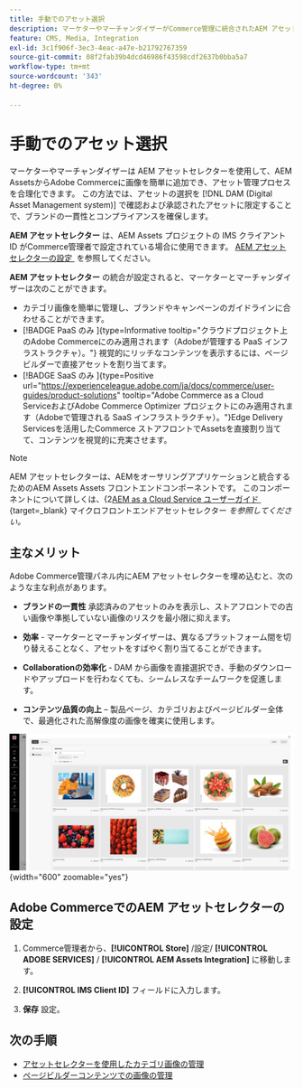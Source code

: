```yaml
---
title: 手動でのアセット選択
description: マーケターやマーチャンダイザーがCommerce管理に統合されたAEM アセットセレクターを使用して、AEM AssetsからAdobe Commerceに画像を簡単に追加し、アセット管理を効率化する方法を説明します。
feature: CMS, Media, Integration
exl-id: 3c1f906f-3ec3-4eac-a47e-b21792767359
source-git-commit: 08f2fab39b4dcd46986f43598cdf2637b0bba5a7
workflow-type: tm+mt
source-wordcount: '343'
ht-degree: 0%

---
```


# 手動でのアセット選択

マーケターやマーチャンダイザーは **&#x200B;**&#x200B;AEM アセットセレクターを使用して、AEM AssetsからAdobe Commerceに画像を簡単に追加でき、アセット管理プロセスを合理化できます。 この方法では、アセットの選択を [!DNL DAM (Digital Asset Management system)] で確認および承認されたアセットに限定することで、ブランドの一貫性とコンプライアンスを確保します。

**AEM アセットセレクター** は、AEM Assets プロジェクトの IMS クライアント ID がCommerce管理者で設定されている場合に使用できます。 [AEM アセットセレクターの設定 &#x200B;](#configure-the-aem-asset-selector-in-adobe-commerce) を参照してください。

**AEM アセットセレクター** の統合が設定されると、マーケターとマーチャンダイザーは次のことができます。

* カテゴリ画像を簡単に管理し、ブランドやキャンペーンのガイドラインに合わせることができます。
* [!BADGE PaaS のみ &#x200B;]{type=Informative tooltip="クラウドプロジェクト上のAdobe Commerceにのみ適用されます（Adobeが管理する PaaS インフラストラクチャ）。"} 視覚的にリッチなコンテンツを表示するには、ページビルダーで直接アセットを割り当てます。
* [!BADGE SaaS のみ &#x200B;]{type=Positive url="https://experienceleague.adobe.com/ja/docs/commerce/user-guides/product-solutions" tooltip="Adobe Commerce as a Cloud ServiceおよびAdobe Commerce Optimizer プロジェクトにのみ適用されます（Adobeで管理される SaaS インフラストラクチャ）。"}Edge Delivery Servicesを活用したCommerce ストアフロントでAssetsを直接割り当てて、コンテンツを視覚的に充実させます。

>[!NOTE]
>
> AEM アセットセレクターは、AEMをオーサリングアプリケーションと統合するためのAEM Assets Assets フロントエンドコンポーネントです。 このコンポーネントについて詳しくは、&lbrace;2[AEM as a Cloud Service ユーザーガイド &#x200B;](https://experienceleague.adobe.com/ja/docs/experience-manager-cloud-service/content/assets/manage/asset-selector/overview-asset-selector){target=_blank} マイクロフロントエンドアセットセレクター *を参照してください。*

## 主なメリット

Adobe Commerce管理パネル内にAEM アセットセレクターを埋め込むと、次のような主な利点があります。

* **ブランドの一貫性** 承認済みのアセットのみを表示し、ストアフロントでの古い画像や準拠していない画像のリスクを最小限に抑えます。

* **効率** - マーケターとマーチャンダイザーは、異なるプラットフォーム間を切り替えることなく、アセットをすばやく割り当てることができます。

* **Collaborationの効率化** - DAM から画像を直接選択でき、手動のダウンロードやアップロードを行わなくても、シームレスなチームワークを促進します。

* **コンテンツ品質の向上** – 製品ページ、カテゴリおよびページビルダー全体で、最適化された高解像度の画像を確実に使用します。

![&#x200B; アセットセレクター &#x200B;](../assets/asset-selector.png){width="600" zoomable="yes"}

## Adobe CommerceでのAEM アセットセレクターの設定

1. Commerce管理者から、**[!UICONTROL Store]** /設定/ **[!UICONTROL ADOBE SERVICES]** / **[!UICONTROL AEM Assets Integration]** に移動します。

1. **[!UICONTROL IMS Client ID]** フィールドに入力します。

1. **保存** 設定。

## 次の手順

* [アセットセレクターを使用したカテゴリ画像の管理](../manage-assets.md#category-images)
* [ページビルダーコンテンツでの画像の管理](../manage-assets.md#using-aem-asset-selector-in-page-builder)
